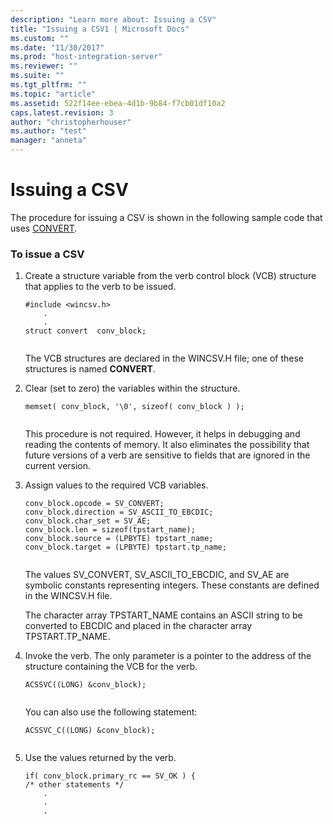 ```yaml
---
description: "Learn more about: Issuing a CSV"
title: "Issuing a CSV1 | Microsoft Docs"
ms.custom: ""
ms.date: "11/30/2017"
ms.prod: "host-integration-server"
ms.reviewer: ""
ms.suite: ""
ms.tgt_pltfrm: ""
ms.topic: "article"
ms.assetid: 522f14ee-ebea-4d1b-9b84-f7cb01df10a2
caps.latest.revision: 3
author: "christopherhouser"
ms.author: "test"
manager: "anneta"
---
```

# Issuing a CSV
The procedure for issuing a CSV is shown in the following sample code that uses [CONVERT](./convert2.md).  
  
### To issue a CSV  
  
1.  Create a structure variable from the verb control block (VCB) structure that applies to the verb to be issued.  
  
    ```  
    #include <wincsv.h>  
        .  
        .  
    struct convert  conv_block;  
  
    ```  
  
     The VCB structures are declared in the WINCSV.H file; one of these structures is named **CONVERT**.  
  
2.  Clear (set to zero) the variables within the structure.  
  
    ```  
    memset( conv_block, '\0', sizeof( conv_block ) );  
  
    ```  
  
     This procedure is not required. However, it helps in debugging and reading the contents of memory. It also eliminates the possibility that future versions of a verb are sensitive to fields that are ignored in the current version.  
  
3.  Assign values to the required VCB variables.  
  
    ```  
    conv_block.opcode = SV_CONVERT;  
    conv_block.direction = SV_ASCII_TO_EBCDIC;  
    conv_block.char_set = SV_AE;  
    conv_block.len = sizeof(tpstart_name);  
    conv_block.source = (LPBYTE) tpstart_name;  
    conv_block.target = (LPBYTE) tpstart.tp_name;  
  
    ```  
  
     The values SV_CONVERT, SV_ASCII_TO_EBCDIC, and SV_AE are symbolic constants representing integers. These constants are defined in the WINCSV.H file.  
  
     The character array TPSTART_NAME contains an ASCII string to be converted to EBCDIC and placed in the character array TPSTART.TP_NAME.  
  
4.  Invoke the verb. The only parameter is a pointer to the address of the structure containing the VCB for the verb.  
  
    ```  
    ACSSVC((LONG) &conv_block);  
  
    ```  
  
     You can also use the following statement:  
  
    ```  
    ACSSVC_C((LONG) &conv_block);  
  
    ```  
  
5.  Use the values returned by the verb.  
  
    ```  
    if( conv_block.primary_rc == SV_OK ) {  
    /* other statements */  
        .  
        .  
        .  
    ```
